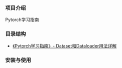 
### 项目介绍

Pytorch学习指南

### 目录结构

- [《Pytorch学习指南》- Dataset和Dataloader用法详解](https://blog.csdn.net/weixin_40040107/article/details/121001957)

### 安装与使用